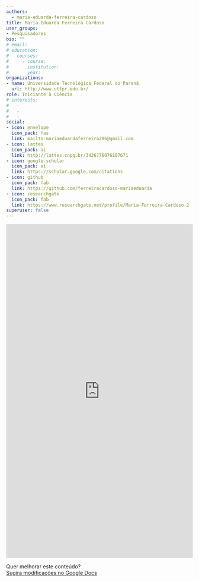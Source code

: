 ```yaml
---
authors:
  - maria-eduarda-ferreira-cardoso
title: Maria Eduarda Ferreira Cardoso 
user_groups:
- Pesquisadores
bio: ""
# email: 
# education:
#   courses:
#     - course: 
#       institution: 
#       year: 
organizations:
- name: Universidade Tecnológica Federal do Paraná
  url: http://www.utfpr.edu.br/
role: Iniciante à Ciência
# interests:
#   - 
#   - 
#   - 
social:
- icon: envelope
  icon_pack: fas
  link: mailto:mariaeduardaferreira286@gmail.com
- icon: lattes
  icon_pack: ai
  link: http://lattes.cnpq.br/3426776076107671
- icon: google-scholar
  icon_pack: ai
  link: https://scholar.google.com/citations
- icon: github
  icon_pack: fab
  link: https://github.com/ferreiracardoso-mariaeduarda
- icon: researchgate
  icon_pack: fab
  link: https://www.researchgate.net/profile/Maria-Ferreira-Cardoso-2
superuser: false
---
```


<!-- HTML -->
<iframe frameborder="0" style="width: 100%; height: 900px" src="https://docs.google.com/document/d/e/2PACX-1vQsMujoubOmqmaSkspmiCuNShkgXrOzJBa1hX3tB4p9BLQTTvQTgJnxYjxWC0kSXlPsbomtkUakhwLm/pub?embedded=true"></iframe>

<!-- HTML e Markdown -->
Quer melhorar este conteúdo?<br>
[<i class="fa fa-edit" aria-hidden="true"></i> Sugira modificações no Google Docs][edit]

[edit]: https://docs.google.com/document/d/1Zz3FiOFh3DnFkEGvgvK_p9aqqstI3E7WF925NON9exM/edit
